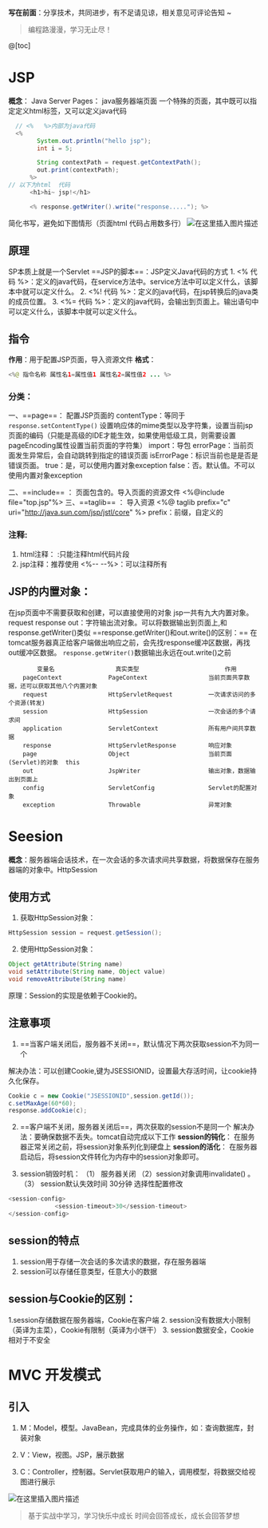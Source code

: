 ﻿**写在前面**：分享技术，共同进步，有不足请见谅，相关意见可评论告知  ~
> 编程路漫漫，学习无止尽！

@[toc]
# JSP
**概念**： Java Server Pages： java服务器端页面
一个特殊的页面，其中既可以指定定义html标签，又可以定义java代码

```java
  // <%   %>内部为java代码
  <%
        System.out.println("hello jsp");
        int i = 5;

        String contextPath = request.getContextPath();
        out.print(contextPath);
      %>
// 以下为html  代码
      <h1>hi~ jsp!</h1>

      <% response.getWriter().write("response....."); %>
```
简化书写，避免如下图情形（页面html  代码占用数多行）
![在这里插入图片描述](https://img-blog.csdnimg.cn/20200801000910925.png)
## 原理
SP本质上就是一个Servlet
==JSP的脚本==：JSP定义Java代码的方式
	1. <%  代码 %>：定义的java代码，在service方法中。service方法中可以定义什么，该脚本中就可以定义什么。
	2. <%! 代码 %>：定义的java代码，在jsp转换后的java类的成员位置。
	3. <%= 代码 %>：定义的java代码，会输出到页面上。输出语句中可以定义什么，该脚本中就可以定义什么。



## 指令
**作用**：用于配置JSP页面，导入资源文件
**格式**：

```java
<%@ 指令名称 属性名1=属性值1 属性名2=属性值2 ... %>
```
### 分类：
一、==page==： 配置JSP页面的
contentType：等同于`response.setContentType()`
设置响应体的mime类型以及字符集，设置当前jsp页面的编码（只能是高级的IDE才能生效，如果使用低级工具，则需要设置pageEncoding属性设置当前页面的字符集）
import：导包
errorPage：当前页面发生异常后，会自动跳转到指定的错误页面
isErrorPage：标识当前也是是否是错误页面。
true：是，可以使用内置对象exception
false：否。默认值。不可以使用内置对象exception

二、==include==	： 页面包含的。导入页面的资源文件
<%@include file="top.jsp"%>
三、==taglib==	： 导入资源
<%@ taglib prefix="c" uri="http://java.sun.com/jsp/jstl/core" %>
prefix：前缀，自定义的
### 注释:
1. html注释：
		<!-- -->:只能注释html代码片段
2. jsp注释：推荐使用
		<%-- --%>：可以注释所有

## JSP的内置对象：
在jsp页面中不需要获取和创建，可以直接使用的对象
jsp一共有九大内置对象。
request
response
out：字符输出流对象。可以将数据输出到页面上,和response.getWriter()类似
==response.getWriter()和out.write()的区别：==
在tomcat服务器真正给客户端做出响应之前，会先找response缓冲区数据，再找out缓冲区数据。
`response.getWriter()`数据输出永远在out.write()之前
		

			变量名					真实类型						作用
		pageContext				PageContext					当前页面共享数据，还可以获取其他八个内置对象
	    request					HttpServletRequest			一次请求访问的多个资源(转发)
	    session					HttpSession					一次会话的多个请求间
	    application				ServletContext				所有用户间共享数据
	    response				HttpServletResponse			响应对象
	    page					Object						当前页面(Servlet)的对象  this
	    out						JspWriter					输出对象，数据输出到页面上
	    config					ServletConfig				Servlet的配置对象
	    exception				Throwable					异常对象
# Seesion 
 **概念**：服务器端会话技术，在一次会话的多次请求间共享数据，将数据保存在服务器端的对象中。HttpSession
## 使用方式
1. 获取HttpSession对象：

```java
HttpSession session = request.getSession();
```
2. 使用HttpSession对象：

```java
Object getAttribute(String name)  
void setAttribute(String name, Object value)
void removeAttribute(String name)  
```

原理：Session的实现是依赖于Cookie的。

## 注意事项
1. ==当客户端关闭后，服务器不关闭==，默认情况下两次获取session不为同一个

解决办法：可以创建Cookie,键为JSESSIONID，设置最大存活时间，让cookie持久化保存。

```java
Cookie c = new Cookie("JSESSIONID",session.getId());
c.setMaxAge(60*60);
response.addCookie(c);
```

2. ==客户端不关闭，服务器关闭后==，两次获取的session不是同一个
解决办法：要确保数据不丢失。tomcat自动完成以下工作
**session的钝化**：
在服务器正常关闭之前，将session对象系列化到硬盘上
**session的活化**：
在服务器启动后，将session文件转化为内存中的session对象即可。
			
3. session销毁时机：
		（1） 服务器关闭
		（2）session对象调用invalidate() 。
		（3） session默认失效时间 30分钟
选择性配置修改	
```java
<session-config>
		     <session-timeout>30</session-timeout>
</session-config>
```

## session的特点
1. session用于存储一次会话的多次请求的数据，存在服务器端
2. session可以存储任意类型，任意大小的数据
## session与Cookie的区别：
1.session存储数据在服务器端，Cookie在客户端
2. session没有数据大小限制（英译为主菜），Cookie有限制（英译为小饼干）
3. session数据安全，Cookie相对于不安全


# MVC 开发模式
## 引入
1. M：Model，模型。JavaBean，完成具体的业务操作，如：查询数据库，封装对象

2. V：View，视图。JSP，展示数据
3. C：Controller，控制器。Servlet获取用户的输入，调用模型，将数据交给视图进行展示

![在这里插入图片描述](https://img-blog.csdnimg.cn/20200801193739498.png?x-oss-process=image/watermark,type_ZmFuZ3poZW5naGVpdGk,shadow_10,text_aHR0cHM6Ly9ibG9nLmNzZG4ubmV0L1F1YW50dW1Zb3U=,size_16,color_FFFFFF,t_70)

> 基于实战中学习，学习快乐中成长
> 时间会回答成长，成长会回答梦想
